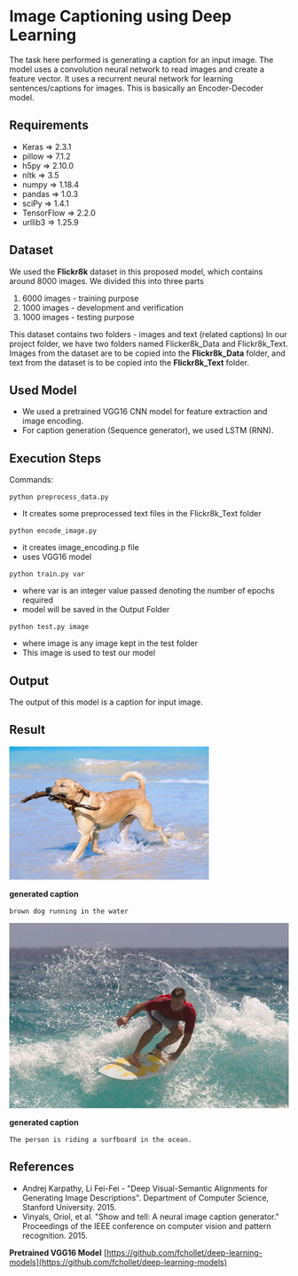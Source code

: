 # Image Captioning using Deep  Learning

The task here performed is generating a caption for an input image. The model uses a convolution neural network to read images and create a feature vector. It uses a recurrent neural network for learning sentences/captions for images. This is basically an Encoder-Decoder model.


## Requirements

- Keras =>  2.3.1
 - pillow => 7.1.2
 - h5py => 2.10.0
 - nltk => 3.5
 - numpy => 1.18.4
 - pandas => 1.0.3
 - sciPy => 1.4.1
 - TensorFlow => 2.2.0
 - urllib3 => 1.25.9


## Dataset

We used the **Flickr8k** dataset in this proposed model, which contains around 8000 images. We divided this into three parts
1. 6000 images - training purpose
2. 1000 images - development and verification
3. 1000 images - testing purpose

This dataset contains two folders - images and text (related captions)
In our project folder, we have two folders named Flicker8k_Data and Flickr8k_Text. Images from the dataset are to be copied into the **Flickr8k_Data** folder, and text from the dataset is to be copied into the **Flickr8k_Text** folder.

## Used Model

 - We used a pretrained VGG16 CNN model for feature extraction and image encoding.
 -  For caption generation (Sequence generator), we used LSTM (RNN).

## Execution Steps

Commands:
 ```
 python preprocess_data.py
 ```
 - It creates some preprocessed text files in the Flickr8k_Text folder
 ```
 python encode_image.py
 ```
 - it creates image_encoding.p file
 - uses VGG16 model
 ```
 python train.py var
 ```
 - where var is an integer value passed denoting the number of epochs required
- model will be saved in the Output Folder
```
python test.py image
```
- where image is any image kept in the test folder
- This image is used to test our model

## Output

The output of this model is a caption for input image.

## Result


![dog](beach.jpg)

**generated caption**
```
brown dog running in the water
```

![water](water.jpg)

**generated caption**
```
The person is riding a surfboard in the ocean.
```

## References

-  Andrej Karpathy,  Li Fei-Fei -  "Deep Visual-Semantic Alignments for Generating Image Descriptions". Department of Computer Science, Stanford University. 2015.
- Vinyals, Oriol, et al. "Show and tell: A neural image caption generator." Proceedings of the IEEE conference on computer vision and pattern recognition. 2015.

**Pretrained VGG16 Model**
[https://github.com/fchollet/deep-learning-models](https://github.com/fchollet/deep-learning-models)
